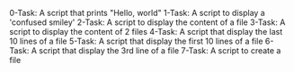 0-Task: A script that prints "Hello, world"
1-Task: A script to display a 'confused smiley'
2-Task: A script to display the content of a file
3-Task: A script to display the content of 2 files
4-Task: A script that display the last 10 lines of a file
5-Task: A script that display the first 10 lines of a file
6-Task: A script that display the 3rd line of a file
7-Task: A script to create a file
